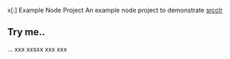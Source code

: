 x[:] Example Node Project
An example node project to demonstrate [srcclr](https://www.srcclr.com)
## Try me..
...
xxx
xxsxx
xxx
xxx
